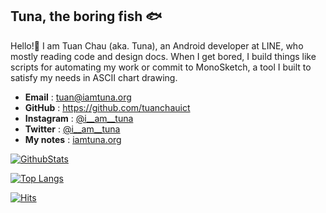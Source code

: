 ## Tuna, the boring fish 🐟

Hello!👋 I am Tuan Chau (aka. Tuna), an Android developer at LINE, who mostly reading code and design docs.
When I get bored, I build things like scripts for automating my work or commit to MonoSketch, a tool I built to satisfy my needs in ASCII chart drawing.

 
- **Email** : <tuan@iamtuna.org>
- **GitHub** : <https://github.com/tuanchauict>
- **Instagram** : [@i__am__tuna](https://www.instagram.com/i__am__tuna/)
- **Twitter** : [@i__am__tuna](https://twitter.com/i__am__tuna)
- **My notes** : [iamtuna.org](https://iamtuna.org/)


[![GithubStats](https://github-readme-stats.vercel.app/api?username=tuanchauict&title_color=0067a3)](https://github.com/tuanchauict)

[![Top Langs](https://github-readme-stats.vercel.app/api/top-langs/?username=tuanchauict&title_color=0067a3&layout=compact)](https://github.com/anuraghazra/github-readme-stats)

[![Hits](https://hits.seeyoufarm.com/api/count/incr/badge.svg?url=https%3A%2F%2Fgithub.com%2Ftuanchauict)](https://github.com/tuanchauict)
